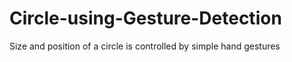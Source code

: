 # Circle-using-Gesture-Detection
Size and position of a circle is controlled by simple hand gestures
